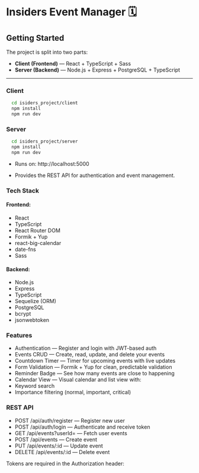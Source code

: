# Insiders Event Manager 🗓️

## Getting Started

The project is split into two parts:

- **Client (Frontend)** — React + TypeScript + Sass
- **Server (Backend)** — Node.js + Express + PostgreSQL + TypeScript

---

### Client

```bash
  cd isiders_project/client
  npm install
  npm run dev
```

### Server

```bash
  cd isiders_project/server
  npm install
  npm run dev
```

- Runs on: http://localhost:5000

- Provides the REST API for authentication and event management.

### Tech Stack

#### Frontend:

- React
- TypeScript
- React Router DOM
- Formik + Yup
- react-big-calendar
- date-fns
- Sass

#### Backend:

- Node.js
- Express
- TypeScript
- Sequelize (ORM)
- PostgreSQL
- bcrypt
- jsonwebtoken

### Features

- Authentication — Register and login with JWT-based auth
- Events CRUD — Create, read, update, and delete your events
- Countdown Timer — Timer for upcoming events with live updates
- Form Validation — Formik + Yup for clean, predictable validation
- Reminder Badge — See how many events are close to happening
- Calendar View — Visual calendar and list view with:
- Keyword search
- Importance filtering (normal, important, critical)

### REST API

- POST /api/auth/register — Register new user
- POST /api/auth/login — Authenticate and receive token
- GET /api/events?userId= — Fetch user events
- POST /api/events — Create event
- PUT /api/events/:id — Update event
- DELETE /api/events/:id — Delete event

Tokens are required in the Authorization header:
